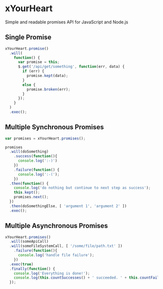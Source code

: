 xYourHeart
==========

Simple and readable promises API for JavaScript and Node.js

## Single Promise 

```javascript
xYourHeart.promise()
  .will(
    function() {
      var promise = this;
      $.get('/api/get/something', function(err, data) {
        if (err) {
          promise.kept(data);
        }
        else {
          promise.broken(err);
        }
      });
    }
  )
  .exec();
```

## Multiple Synchronous Promises

```javascript
var promises = xYourHeart.promises();

promises
  .will(doSomething)
    .success(function(){
      console.log(':-)')
    })
    .failure(function() {
      console.log(':-(');
    })
  .then(function() {
    console.log('do nothing but continue to next step as success');
    this.kept();
    promises.next();
  })
  .then(doSomethingElse, [ 'argument 1', 'argument 2' ])
  .exec();
```

## Multiple Asynchronous Promises

```javascript
xYourHeart.promises()
  .will(someApiCall)
  .will(someFileSystemCall, [ '/some/file/path.txt' ])
    .failure(function(){
      console.log('handle file failure');
    })
  .exec(true)
  .finally(function() {
    console.log('Everything is done!');
    console.log(this.countSuccesses() + ' succeeded. ' + this.countFailures() + ' failed.');
  });
```


